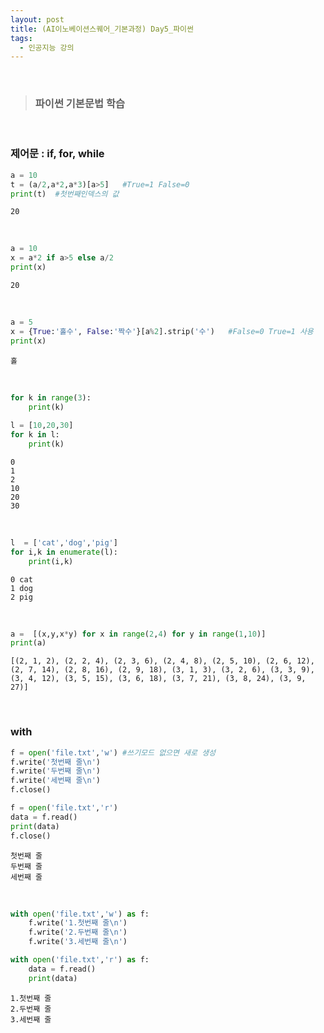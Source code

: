 ```yaml
---
layout: post
title: (AI이노베이션스퀘어_기본과정) Day5_파이썬
tags:
  - 인공지능 강의
---
```


<br>

> ### 파이썬 기본문법 학습 

<br>

### 제어문 : if, for, while


```python
a = 10
t = (a/2,a*2,a*3)[a>5]   #True=1 False=0
print(t)  #첫번째인덱스의 값
```

    20

<br>

```python
a = 10
x = a*2 if a>5 else a/2
print(x)
```

    20

<br>

```python
a = 5
x = {True:'홀수', False:'짝수'}[a%2].strip('수')   #False=0 True=1 사용
print(x)
```

    홀

<br>

```python
for k in range(3):
    print(k)
    
l = [10,20,30]
for k in l:
    print(k)
```

    0
    1
    2
    10
    20
    30

<br>

```python
l  = ['cat','dog','pig']
for i,k in enumerate(l):
    print(i,k)
```

    0 cat
    1 dog
    2 pig

<br>

```python
a =  [(x,y,x*y) for x in range(2,4) for y in range(1,10)]
print(a)
```

    [(2, 1, 2), (2, 2, 4), (2, 3, 6), (2, 4, 8), (2, 5, 10), (2, 6, 12), (2, 7, 14), (2, 8, 16), (2, 9, 18), (3, 1, 3), (3, 2, 6), (3, 3, 9), (3, 4, 12), (3, 5, 15), (3, 6, 18), (3, 7, 21), (3, 8, 24), (3, 9, 27)]

<br>

### with


```python
f = open('file.txt','w') #쓰기모드 없으면 새로 생성
f.write('첫번째 줄\n')
f.write('두번째 줄\n')
f.write('세번째 줄\n')
f.close()
```


```python
f = open('file.txt','r') 
data = f.read()
print(data)
f.close()
```

    첫번째 줄
    두번째 줄
    세번째 줄

<br>


```python
with open('file.txt','w') as f:
    f.write('1.첫번째 줄\n')
    f.write('2.두번째 줄\n')
    f.write('3.세번째 줄\n')
```


```python
with open('file.txt','r') as f:
    data = f.read()
    print(data)
```

    1.첫번째 줄
    2.두번째 줄
    3.세번째 줄

